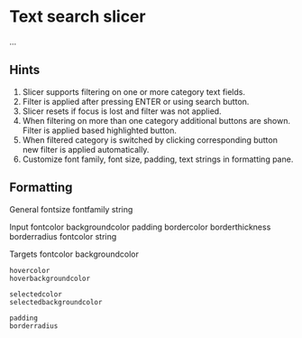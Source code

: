 # Text search slicer
...

## Hints
1) Slicer supports filtering on one or more category text fields.
2) Filter is applied after pressing ENTER or using search button.
3) Slicer resets if focus is lost and filter was not applied.
4) When filtering on more than one category additional buttons are shown. Filter is applied based highlighted button.
5) When filtered category is switched by clicking corresponding button new filter is applied automatically.
6) Customize font family, font size, padding, text strings in formatting pane.


## Formatting

General
    fontsize
    fontfamily
    string

Input
    fontcolor
    backgroundcolor
    padding
    bordercolor
    borderthickness
    borderradius
    fontcolor
    string

Targets
    fontcolor
    backgroundcolor
    
    hovercolor
    hoverbackgroundcolor

    selectedcolor
    selectedbackgroundcolor

    padding
    borderradius    